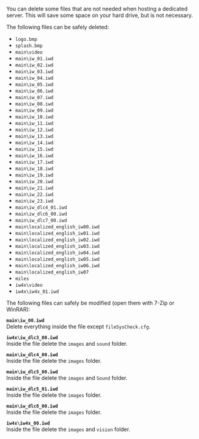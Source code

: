 You can delete some files that are not needed when hosting a dedicated server. This will save some space on your hard drive, but is not necessary.

The following files can be safely deleted:

* `logo.bmp`
* `splash.bmp`
* `main\video`
* `main\iw_01.iwd`
* `main\iw_02.iwd`
* `main\iw_03.iwd`
* `main\iw_04.iwd`
* `main\iw_05.iwd`
* `main\iw_06.iwd`
* `main\iw_07.iwd`
* `main\iw_08.iwd`
* `main\iw_09.iwd`
* `main\iw_10.iwd`
* `main\iw_11.iwd`
* `main\iw_12.iwd`
* `main\iw_13.iwd`
* `main\iw_14.iwd`
* `main\iw_15.iwd`
* `main\iw_16.iwd`
* `main\iw_17.iwd`
* `main\iw_18.iwd`
* `main\iw_19.iwd`
* `main\iw_20.iwd`
* `main\iw_21.iwd`
* `main\iw_22.iwd`
* `main\iw_23.iwd`
* `main\iw_dlc4_01.iwd`
* `main\iw_dlc6_00.iwd`
* `main\iw_dlc7_00.iwd`
* `main\localized_english_iw00.iwd`
* `main\localized_english_iw01.iwd`
* `main\localized_english_iw02.iwd`
* `main\localized_english_iw03.iwd`
* `main\localized_english_iw04.iwd`
* `main\localized_english_iw05.iwd`
* `main\localized_english_iw06.iwd`
* `main\localized_english_iw07`
* `miles`
* `iw4x\video`
* `iw4x\iw4x_01.iwd`

The following files can safely be modified (open them with 7-Zip or WinRAR):

**`main\iw_00.iwd`**  
Delete everything inside the file except `fileSysCheck.cfg`.

**`iw4x\iw_dlc3_00.iwd`**  
Inside the file delete the `images` and `sound` folder.

**`main\iw_dlc4_00.iwd`**  
Inside the file delete the `images` folder.

**`main\iw_dlc5_00.iwd`**  
Inside the file delete the `images` and `Sound` folder.

**`main\iw_dlc5_01.iwd`**  
Inside the file delete the `images` folder.

**`main\iw_dlc8_00.iwd`**  
Inside the file delete the `images` folder.

**`iw4x\iw4x_00.iwd`**  
Inside the file delete the `images` and `vision` folder.